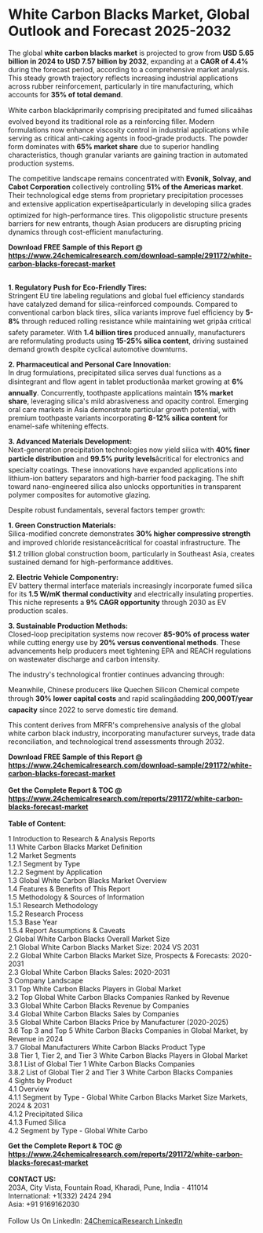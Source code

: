 <h1>White Carbon Blacks Market, Global Outlook and Forecast 2025-2032</h1><p>The global <strong>white carbon blacks market</strong> is projected to grow from <strong>USD 5.65 billion in 2024 to USD 7.57 billion by 2032</strong>, expanding at a <strong>CAGR of 4.4%</strong> during the forecast period, according to a comprehensive market analysis. This steady growth trajectory reflects increasing industrial applications across rubber reinforcement, particularly in tire manufacturing, which accounts for <strong>35% of total demand</strong>.</p><p>White carbon blackâprimarily comprising precipitated and fumed silicaâhas evolved beyond its traditional role as a reinforcing filler. Modern formulations now enhance viscosity control in industrial applications while serving as critical anti-caking agents in food-grade products. The powder form dominates with <strong>65% market share</strong> due to superior handling characteristics, though granular variants are gaining traction in automated production systems.</p><p>The competitive landscape remains concentrated with <strong>Evonik, Solvay, and Cabot Corporation</strong> collectively controlling <strong>51% of the Americas market</strong>. Their technological edge stems from proprietary precipitation processes and extensive application expertiseâparticularly in developing silica grades optimized for high-performance tires. This oligopolistic structure presents barriers for new entrants, though Asian producers are disrupting pricing dynamics through cost-efficient manufacturing.</p><div><b>Download FREE Sample of this Report @ 
            <a href="https://www.24chemicalresearch.com/download-sample/291172/white-carbon-blacks-forecast-market">
            https://www.24chemicalresearch.com/download-sample/291172/white-carbon-blacks-forecast-market</a></b></div><br><p><strong>1. Regulatory Push for Eco-Friendly Tires:</strong><br>
Stringent EU tire labeling regulations and global fuel efficiency standards have catalyzed demand for silica-reinforced compounds. Compared to conventional carbon black tires, silica variants improve fuel efficiency by <strong>5-8%</strong> through reduced rolling resistance while maintaining wet gripâa critical safety parameter. With <strong>1.4 billion tires</strong> produced annually, manufacturers are reformulating products using <strong>15-25% silica content</strong>, driving sustained demand growth despite cyclical automotive downturns.</p><p><strong>2. Pharmaceutical and Personal Care Innovation:</strong><br>
In drug formulations, precipitated silica serves dual functions as a disintegrant and flow agent in tablet productionâa market growing at <strong>6% annually</strong>. Concurrently, toothpaste applications maintain <strong>15% market share</strong>, leveraging silica's mild abrasiveness and opacity control. Emerging oral care markets in Asia demonstrate particular growth potential, with premium toothpaste variants incorporating <strong>8-12% silica content</strong> for enamel-safe whitening effects.</p><p><strong>3. Advanced Materials Development:</strong><br>
Next-generation precipitation technologies now yield silica with <strong>40% finer particle distribution</strong> and <strong>99.5% purity levels</strong>âcritical for electronics and specialty coatings. These innovations have expanded applications into lithium-ion battery separators and high-barrier food packaging. The shift toward nano-engineered silica also unlocks opportunities in transparent polymer composites for automotive glazing.</p><p>Despite robust fundamentals, several factors temper growth:</p><p><strong>1. Green Construction Materials:</strong><br>
Silica-modified concrete demonstrates <strong>30% higher compressive strength</strong> and improved chloride resistanceâcritical for coastal infrastructure. The $1.2 trillion global construction boom, particularly in Southeast Asia, creates sustained demand for high-performance additives.</p><p><strong>2. Electric Vehicle Componentry:</strong><br>
EV battery thermal interface materials increasingly incorporate fumed silica for its <strong>1.5 W/mK thermal conductivity</strong> and electrically insulating properties. This niche represents a <strong>9% CAGR opportunity</strong> through 2030 as EV production scales.</p><p><strong>3. Sustainable Production Methods:</strong><br>
Closed-loop precipitation systems now recover <strong>85-90% of process water</strong> while cutting energy use by <strong>20% versus conventional methods</strong>. These advancements help producers meet tightening EPA and REACH regulations on wastewater discharge and carbon intensity.</p><p>The industry's technological frontier continues advancing through:</p><p>Meanwhile, Chinese producers like Quechen Silicon Chemical compete through <strong>30% lower capital costs</strong> and rapid scalingâadding <strong>200,000T/year capacity</strong> since 2022 to serve domestic tire demand.</p><p>This content derives from MRFR's comprehensive analysis of the global white carbon black industry, incorporating manufacturer surveys, trade data reconciliation, and technological trend assessments through 2032.</p><div><b>Download FREE Sample of this Report @ 
            <a href="https://www.24chemicalresearch.com/download-sample/291172/white-carbon-blacks-forecast-market">
            https://www.24chemicalresearch.com/download-sample/291172/white-carbon-blacks-forecast-market</a></b></div><br><div><b>Get the Complete Report & TOC @ 
            <a href="https://www.24chemicalresearch.com/reports/291172/white-carbon-blacks-forecast-market">
            https://www.24chemicalresearch.com/reports/291172/white-carbon-blacks-forecast-market</a></b></div><br>
            <b>Table of Content:</b><p>1 Introduction to Research & Analysis Reports<br />
 1.1 White Carbon Blacks Market Definition<br />
 1.2 Market Segments<br />
 1.2.1 Segment by Type<br />
 1.2.2 Segment by Application<br />
 1.3 Global White Carbon Blacks Market Overview<br />
 1.4 Features & Benefits of This Report<br />
 1.5 Methodology & Sources of Information<br />
 1.5.1 Research Methodology<br />
 1.5.2 Research Process<br />
 1.5.3 Base Year<br />
 1.5.4 Report Assumptions & Caveats<br />
2 Global White Carbon Blacks Overall Market Size<br />
 2.1 Global White Carbon Blacks Market Size: 2024 VS 2031<br />
 2.2 Global White Carbon Blacks Market Size, Prospects & Forecasts: 2020-2031<br />
 2.3 Global White Carbon Blacks Sales: 2020-2031<br />
3 Company Landscape<br />
 3.1 Top White Carbon Blacks Players in Global Market<br />
 3.2 Top Global White Carbon Blacks Companies Ranked by Revenue<br />
 3.3 Global White Carbon Blacks Revenue by Companies<br />
 3.4 Global White Carbon Blacks Sales by Companies<br />
 3.5 Global White Carbon Blacks Price by Manufacturer (2020-2025)<br />
 3.6 Top 3 and Top 5 White Carbon Blacks Companies in Global Market, by Revenue in 2024<br />
 3.7 Global Manufacturers White Carbon Blacks Product Type<br />
 3.8 Tier 1, Tier 2, and Tier 3 White Carbon Blacks Players in Global Market<br />
 3.8.1 List of Global Tier 1 White Carbon Blacks Companies<br />
 3.8.2 List of Global Tier 2 and Tier 3 White Carbon Blacks Companies<br />
4 Sights by Product<br />
 4.1 Overview<br />
 4.1.1 Segment by Type - Global White Carbon Blacks Market Size Markets, 2024 & 2031<br />
 4.1.2 Precipitated Silica<br />
 4.1.3 Fumed Silica<br />
 4.2 Segment by Type - Global White Carbo</p><div><b>Get the Complete Report & TOC @ 
            <a href="https://www.24chemicalresearch.com/reports/291172/white-carbon-blacks-forecast-market">
            https://www.24chemicalresearch.com/reports/291172/white-carbon-blacks-forecast-market</a></b></div><br><b>CONTACT US:</b><br>
            203A, City Vista, Fountain Road, Kharadi, Pune, India - 411014<br>
            International: +1(332) 2424 294<br>
            Asia: +91 9169162030 <br><br>
            Follow Us On LinkedIn: <a href="https://www.linkedin.com/company/24chemicalresearch/">24ChemicalResearch LinkedIn</a>